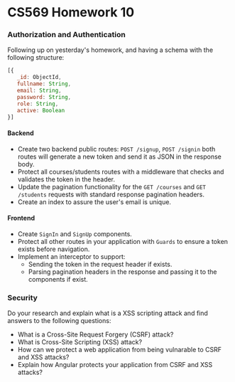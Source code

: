 # CS569 Homework 10
### Authorization and Authentication
Following up on yesterday's homework, and having a schema with the following structure:
```javascript
[{ 
   _id: ObjectId, 
   fullname: String, 
   email: String, 
   password: String, 
   role: String,
   active: Boolean
}]
```
#### Backend
* Create two backend public routes: `POST /signup`, `POST /signin` both routes will generate a new token and send it as JSON in the response body.
* Protect all courses/students routes with a middleware that checks and validates the token in the header.
* Update the pagination functionality for the `GET /courses` and `GET /students` requests with standard response pagination headers.
* Create an index to assure the user's email is unique.
#### Frontend
* Create `SignIn` and `SignUp` components.
* Protect all other routes in your application with `Guards` to ensure a token exists before navigation.
* Implement an interceptor to support:
  * Sending the token in the request header if exists.
  * Parsing pagination headers in the response and passing it to the components if exist.
  
### Security
Do your research and explain what is a XSS scripting attack and find answers to the following questions:
* What is a Cross-Site Request Forgery (CSRF) attack? 
* What is Cross-Site Scripting (XSS) attack? 
* How can we protect a web application from being vulnarable to CSRF and XSS attacks?
* Explain how Angular protects your application from CSRF and XSS attacks?
